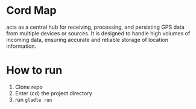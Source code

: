 # Cord Map
acts as a central hub for receiving, processing,
and persisting GPS data from multiple devices or sources.
It is designed to handle high volumes of incoming data,
ensuring accurate and reliable storage of location information.

# How to run
1. Clone repo
2. Enter (cd) the project directory
3. run `gladle run`